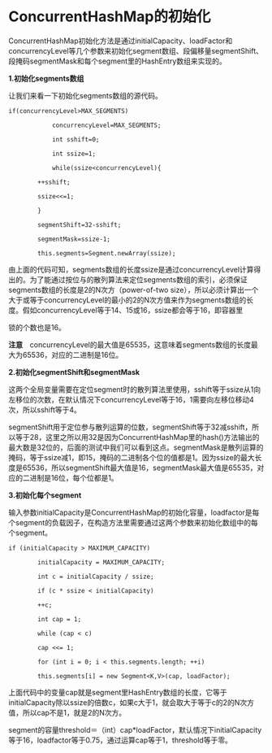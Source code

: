 # ConcurrentHashMap的初始化

ConcurrentHashMap初始化方法是通过initialCapacity、loadFactor和concurrencyLevel等几个参数来初始化segment数组、段偏移量segmentShift、段掩码segmentMask和每个segment里的HashEntry数组来实现的。

**1.初始化segments数组**

让我们来看一下初始化segments数组的源代码。

```
if(concurrencyLevel>MAX_SEGMENTS)

            concurrencyLevel=MAX_SEGMENTS;

            int sshift=0;

            int ssize=1;

            while(ssize<concurrencyLevel){

        ++sshift;

        ssize<<=1;

        }

        segmentShift=32-sshift;

        segmentMask=ssize-1;

        this.segments=Segment.newArray(ssize);
```

由上面的代码可知，segments数组的长度ssize是通过concurrencyLevel计算得出的。为了能通过按位与的散列算法来定位segments数组的索引，必须保证segments数组的长度是2的N次方（power-of-two size），所以必须计算出一个大于或等于concurrencyLevel的最小的2的N次方值来作为segments数组的长度。假如concurrencyLevel等于14、15或16，ssize都会等于16，即容器里

锁的个数也是16。

**注意**　concurrencyLevel的最大值是65535，这意味着segments数组的长度最大为65536，对应的二进制是16位。

**2.初始化segmentShift和segmentMask**

这两个全局变量需要在定位segment时的散列算法里使用，sshift等于ssize从1向左移位的次数，在默认情况下concurrencyLevel等于16，1需要向左移位移动4次，所以sshift等于4。

segmentShift用于定位参与散列运算的位数，segmentShift等于32减sshift，所以等于28，这里之所以用32是因为ConcurrentHashMap里的hash\(\)方法输出的最大数是32位的，后面的测试中我们可以看到这点。segmentMask是散列运算的掩码，等于ssize减1，即15，掩码的二进制各个位的值都是1。因为ssize的最大长度是65536，所以segmentShift最大值是16，segmentMask最大值是65535，对应的二进制是16位，每个位都是1。

**3.初始化每个segment**

输入参数initialCapacity是ConcurrentHashMap的初始化容量，loadfactor是每个segment的负载因子，在构造方法里需要通过这两个参数来初始化数组中的每个segment。

```
if (initialCapacity > MAXIMUM_CAPACITY)

        initialCapacity = MAXIMUM_CAPACITY;

        int c = initialCapacity / ssize;

        if (c * ssize < initialCapacity)

        ++c;

        int cap = 1;

        while (cap < c)

        cap <<= 1;

        for (int i = 0; i < this.segments.length; ++i)

        this.segments[i] = new Segment<K,V>(cap, loadFactor);
```

上面代码中的变量cap就是segment里HashEntry数组的长度，它等于initialCapacity除以ssize的倍数c，如果c大于1，就会取大于等于c的2的N次方值，所以cap不是1，就是2的N次方。

segment的容量threshold＝（int）cap\*loadFactor，默认情况下initialCapacity等于16，loadfactor等于0.75，通过运算cap等于1，threshold等于零。

